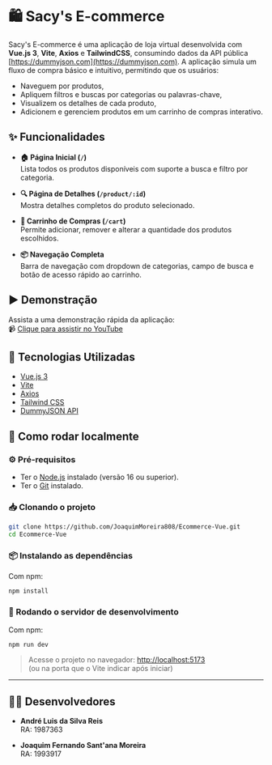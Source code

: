 
# 🛍️ Sacy's E-commerce

Sacy's E-commerce é uma aplicação de loja virtual desenvolvida com **Vue.js 3**, **Vite**, **Axios** e **TailwindCSS**, consumindo dados da API pública [https://dummyjson.com](https://dummyjson.com). A aplicação simula um fluxo de compra básico e intuitivo, permitindo que os usuários:

- Naveguem por produtos,
- Apliquem filtros e buscas por categorias ou palavras-chave,
- Visualizem os detalhes de cada produto,
- Adicionem e gerenciem produtos em um carrinho de compras interativo.

## ✨ Funcionalidades

- **🏠 Página Inicial (`/`)**  
  Lista todos os produtos disponíveis com suporte a busca e filtro por categoria.

- **🔍 Página de Detalhes (`/product/:id`)**  
  Mostra detalhes completos do produto selecionado.

- **🛒 Carrinho de Compras (`/cart`)**  
  Permite adicionar, remover e alterar a quantidade dos produtos escolhidos.

- **📦 Navegação Completa**  
  Barra de navegação com dropdown de categorias, campo de busca e botão de acesso rápido ao carrinho.

## ▶️ Demonstração

Assista a uma demonstração rápida da aplicação:  
📹 [Clique para assistir no YouTube](https://youtu.be/hgRqRMw46hw)

## 🧰 Tecnologias Utilizadas

- [Vue.js 3](https://vuejs.org/)
- [Vite](https://vitejs.dev/)
- [Axios](https://axios-http.com/)
- [Tailwind CSS](https://tailwindcss.com/)
- [DummyJSON API](https://dummyjson.com/)

## 🚀 Como rodar localmente

### ⚙️ Pré-requisitos

- Ter o [Node.js](https://nodejs.org/) instalado (versão 16 ou superior).
- Ter o [Git](https://git-scm.com/) instalado.

### 📥 Clonando o projeto

```bash
git clone https://github.com/JoaquimMoreira808/Ecommerce-Vue.git
cd Ecommerce-Vue
```

### 📦 Instalando as dependências

Com npm:

```bash
npm install
```

### 🧪 Rodando o servidor de desenvolvimento

Com npm:

```bash
npm run dev
```

> Acesse o projeto no navegador: [http://localhost:5173](http://localhost:5173)  
> (ou na porta que o Vite indicar após iniciar)

---

## 👨‍💻 Desenvolvedores

- **André Luis da Silva Reis**  
  RA: 1987363

- **Joaquim Fernando Sant'ana Moreira**  
  RA: 1993917
